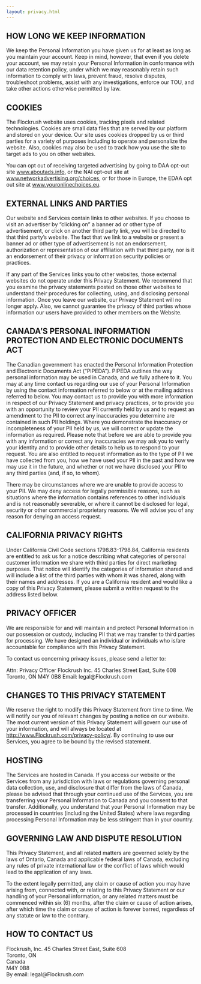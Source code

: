 ```yaml
---
layout: privacy.html
---
```


<!-- Flockrush Terms of Service -->

 <div class="ui left vertical stripe segment">
  <div class="ui left text container"><h2 class="ui header">HOW LONG WE KEEP INFORMATION</h2><p>We keep the Personal Information you have given us for at least as long as you maintain your account. Keep in mind, however, that even if you delete your account, we may retain your Personal Information in conformance with our data retention policy, under which we may reasonably retain such information to comply with laws, prevent fraud, resolve disputes, troubleshoot problems, assist with any investigations, enforce our TOU, and take other actions otherwise permitted by law.</p><h2 class="ui header">COOKIES</h2><p>The Flockrush website uses cookies, tracking pixels and related technologies. Cookies are small data files that are served by our platform and stored on your device. Our site uses cookies dropped by us or third parties for a variety of purposes including to operate and personalize the website. Also, cookies may also be used to track how you use the site to target ads to you on other websites.</p><p>You can opt out of receiving targeted advertising by going to DAA opt-out site <a href="http://www.aboutads.info" data-href="http://www.aboutads.info" class="markup--anchor markup--p-anchor" rel="nofollow" target="_blank">www.aboutads.info</a>, or the NAI opt-out site at <a href="http://optout.networkadvertising.org/" data-href="http://optout.networkadvertising.org/" class="markup--anchor markup--p-anchor" rel="nofollow" target="_blank">www.networkadvertising.org/choices</a>, or for those in Europe, the EDAA opt out site at <a href="http://www.youronlinechoices.eu" data-href="http://www.youronlinechoices.eu" class="markup--anchor markup--p-anchor" rel="nofollow" target="_blank">www.youronlinechoices.eu</a>.</p><h2 class="ui header">EXTERNAL LINKS AND PARTIES</h2><p>Our website and Services contain links to other websites. If you choose to visit an advertiser by “clicking on” a banner ad or other type of advertisement, or click on another third party link, you will be directed to that third party’s website. The fact that we link to a website or present a banner ad or other type of advertisement is not an endorsement, authorization or representation of our affiliation with that third party, nor is it an endorsement of their privacy or information security policies or practices.</p><p>If any part of the Services links you to other websites, those external websites do not operate under this Privacy Statement. We recommend that you examine the privacy statements posted on those other websites to understand their procedures for collecting, using, and disclosing personal information. Once you leave our website, our Privacy Statement will no longer apply. Also, we cannot guarantee the privacy of third parties whose information our users have provided to other members on the Website.</p><h2 class="ui header">CANADA’S PERSONAL INFORMATION PROTECTION AND ELECTRONIC DOCUMENTS ACT</h2><p>The Canadian government has enacted the Personal Information Protection and Electronic Documents Act (“PIPEDA”). PIPEDA outlines the way personal information may be used in Canada, and we fully adhere to it. You may at any time contact us regarding our use of your Personal Information by using the contact information referred to below or at the mailing address referred to below. You may contact us to provide you with more information in respect of our Privacy Statement and privacy practices, or to provide you with an opportunity to review your PII currently held by us and to request an amendment to the PII to correct any inaccuracies you determine are contained in such PII holdings. Where you demonstrate the inaccuracy or incompleteness of your PII held by us, we will correct or update the information as required. Please note that before we are able to provide you with any information or correct any inaccuracies we may ask you to verify your identity and to provide other details to help us to respond to your request. You are also entitled to request information as to the type of PII we have collected from you, how we have used your PII in the past and how we may use it in the future, and whether or not we have disclosed your PII to any third parties (and, if so, to whom).</p><p>There may be circumstances where we are unable to provide access to your PII. We may deny access for legally permissible reasons, such as situations where the information contains references to other individuals and is not reasonably severable, or where it cannot be disclosed for legal, security or other commercial proprietary reasons. We will advise you of any reason for denying an access request.</p><h2 class="ui header">CALIFORNIA PRIVACY RIGHTS</h2><p>Under California Civil Code sections 1798.83-1798.84, California residents are entitled to ask us for a notice describing what categories of personal customer information we share with third parties for direct marketing purposes. That notice will identify the categories of information shared and will include a list of the third parties with whom it was shared, along with their names and addresses. If you are a California resident and would like a copy of this Privacy Statement, please submit a written request to the address listed below.</p><h2 class="ui header">PRIVACY OFFICER</h2><p>We are responsible for and will maintain and protect Personal Information in our possession or custody, including PII that we may transfer to third parties for processing. We have designed an individual or individuals who is/are accountable for compliance with this Privacy Statement.</p><p>To contact us concerning privacy issues, please send a letter to:</p>
  Attn: Privacy Officer
  Flockrush Inc.
  45 Charles Street East, Suite 608
  Toronto, ON
  M4Y 0B8
  Email: legal@Flockrush.com

  <h2 class="ui header">CHANGES TO THIS PRIVACY STATEMENT</h2><p>We reserve the right to modify this Privacy Statement from time to time. We will notify our you of relevant changes by posting a notice on our website. The most current version of this Privacy Statement will govern our use of your information, and will always be located at <a href="http://www.Flockrush.com/privacy-policy/">http://www.Flockrush.com/privacy-policy/</a>. By continuing to use our Services, you agree to be bound by the revised statement.</p><h2 class="ui header">HOSTING</h2><p>The Services are hosted in Canada. If you access our website or the Services from any jurisdiction with laws or regulations governing personal data collection, use, and disclosure that differ from the laws of Canada, please be advised that through your continued use of the Services, you are transferring your Personal Information to Canada and you consent to that transfer. Additionally, you understand that your Personal Information may be processed in countries (including the United States) where laws regarding processing Personal Information may be less stringent than in your country.</p><h2 class="ui header">GOVERNING LAW AND DISPUTE RESOLUTION</h2><p>This Privacy Statement, and all related matters are governed solely by the laws of Ontario, Canada and applicable federal laws of Canada, excluding any rules of private international law or the conflict of laws which would lead to the application of any laws.</p><p>To the extent legally permitted, any claim or cause of action you may have arising from, connected with, or relating to this Privacy Statement or our handling of your Personal information, or any related matters must be commenced within six (6) months, after the claim or cause of action arises, after which time the claim or cause of action is forever barred, regardless of any statute or law to the contrary.</p><h2 class="ui header">HOW TO CONTACT US</h2><p>Flockrush, Inc.
45 Charles Street East, Suite 608<br>
Toronto, ON<br>
Canada<br>
M4Y 0B8<br>
By email: legal@Flockrush.com</p></div>
</div>
